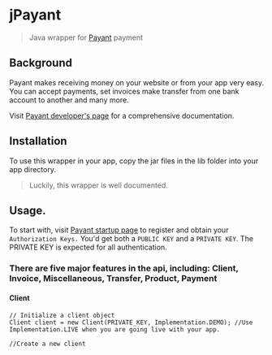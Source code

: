 # jPayant
> Java wrapper for <a href="https://payant.ng/">Payant</a> payment

## Background
Payant makes receiving money on your website or from your app very easy.<br>
You can accept payments, set invoices make transfer from one bank account to another and many more.

Visit <a href="https://developers.payant.ng/">Payant developer's page</a> for a comprehensive documentation.

## Installation
To use this wrapper in your app, copy the jar files in the lib folder into your app directory.
> Luckily, this wrapper is well documented.

## Usage.
To start with, visit <a href="https://payant.ng/get-started">Payant startup page</a> to register and obtain your ```Authorization Keys.```
You'd get both a `PUBLIC KEY` and a `PRIVATE KEY`.
The PRIVATE KEY is expected for all authentication.

### There are five major features in the api, including: Client, Invoice, Miscellaneous, Transfer, Product, Payment
#### Client
```shell
// Initialize a client object
Client client = new Client(PRIVATE_KEY, Implementation.DEMO); //Use Implementation.LIVE when you are going live with your app.

//Create a new client
```

